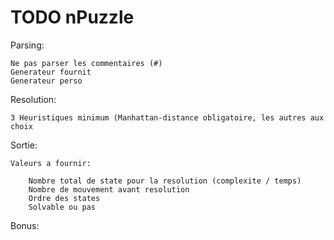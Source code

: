# TODO nPuzzle

Parsing: 

	Ne pas parser les commentaires (#)
	Generateur fournit
	Generateur perso

Resolution:

	3 Heuristiques minimum (Manhattan-distance obligatoire, les autres aux choix

Sortie:

	Valeurs a fournir:

		Nombre total de state pour la resolution (complexite / temps)
		Nombre de mouvement avant resolution
		Ordre des states
		Solvable ou pas

Bonus:

	

